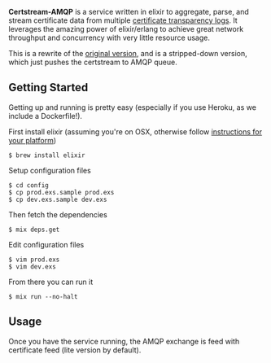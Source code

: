 **Certstream-AMQP** is a service written in elixir to aggregate, parse, and stream certificate data from multiple [certificate transparency logs](https://www.certificate-transparency.org/what-is-ct). It leverages the amazing power of elixir/erlang to achieve great network throughput and concurrency with very little resource usage.

This is a rewrite of the [original version](https://github.com/CaliDog/certstream-server), and is a stripped-down version, which just pushes the certstream to AMQP queue.

## Getting Started

Getting up and running is pretty easy (especially if you use Heroku, as we include a Dockerfile!).

First install elixir (assuming you're on OSX, otherwise follow [instructions for your platform](https://elixir-lang.org/install.html))

```
$ brew install elixir
```

Setup configuration files

```
$ cd config
$ cp prod.exs.sample prod.exs
$ cp dev.exs.sample dev.exs
```

Then fetch the dependencies

```
$ mix deps.get
```

Edit configuration files

```
$ vim prod.exs
$ vim dev.exs
```

From there you can run it

```
$ mix run --no-halt
```

## Usage

Once you have the service running, the AMQP exchange is feed with certificate feed (lite version by default).

